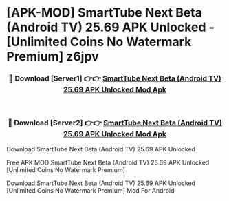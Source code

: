 # [APK-MOD] SmartTube Next Beta (Android TV) 25.69 APK Unlocked - [Unlimited Coins No Watermark Premium] z6jpv



<div align="center">
<h3>🔴 Download [Server1] 👉👉 <a href="https://momento.my/?title=SmartTube_Next_Beta_(Android_TV)_25.69_APK_Unlocked">SmartTube Next Beta (Android TV) 25.69 APK Unlocked Mod Apk</a></h3><br>

<h3>🔴 Download [Server2] 👉👉 <a href="https://momento.my/?title=SmartTube_Next_Beta_(Android_TV)_25.69_APK_Unlocked">SmartTube Next Beta (Android TV) 25.69 APK Unlocked Mod Apk</a></h3>
</div>



Download SmartTube Next Beta (Android TV) 25.69 APK Unlocked 

Free APK MOD SmartTube Next Beta (Android TV) 25.69 APK Unlocked [Unlimited Coins No Watermark Premium]

Download SmartTube Next Beta (Android TV) 25.69 APK Unlocked [Unlimited Coins No Watermark Premium] Mod For Android
